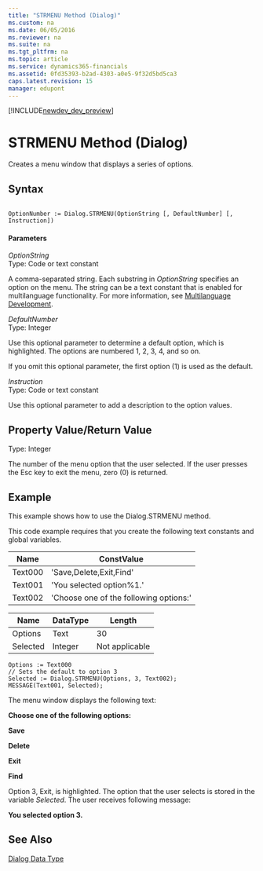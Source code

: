 ```yaml
---
title: "STRMENU Method (Dialog)"
ms.custom: na
ms.date: 06/05/2016
ms.reviewer: na
ms.suite: na
ms.tgt_pltfrm: na
ms.topic: article
ms.service: dynamics365-financials
ms.assetid: 0fd35393-b2ad-4303-a0e5-9f32d5bd5ca3
caps.latest.revision: 15
manager: edupont
---
```


[!INCLUDE[newdev_dev_preview](../includes/newdev_dev_preview.md)]

# STRMENU Method (Dialog)
Creates a menu window that displays a series of options.  
  
## Syntax  
  
```  
  
OptionNumber := Dialog.STRMENU(OptionString [, DefaultNumber] [, Instruction])  
```  
  
#### Parameters  
 *OptionString*  
 Type: Code or text constant  
  
 A comma-separated string. Each substring in *OptionString* specifies an option on the menu. The string can be a text constant that is enabled for multilanguage functionality. For more information, see [Multilanguage Development](../devenv-multilanguage-development.md).  
  
 *DefaultNumber*  
 Type: Integer  
  
 Use this optional parameter to determine a default option, which is highlighted. The options are numbered 1, 2, 3, 4, and so on.  
  
 If you omit this optional parameter, the first option \(1\) is used as the default.  
  
 *Instruction*  
 Type: Code or text constant  
  
 Use this optional parameter to add a description to the option values.  
  
## Property Value/Return Value  
 Type: Integer  
  
 The number of the menu option that the user selected. If the user presses the Esc key to exit the menu, zero \(0\) is returned.  
  
## Example  
 This example shows how to use the Dialog.STRMENU method.  
  
 This code example requires that you create the following text constants and global variables.  
  
|Name|ConstValue|  
|----------|----------------|  
|Text000|'Save,Delete,Exit,Find'|  
|Text001|'You selected option%1.'|  
|Text002|'Choose one of the following options:'|  
  
|Name|DataType|Length|  
|----------|--------------|------------|  
|Options|Text|30|  
|Selected|Integer|Not applicable|  
  
```  
Options := Text000  
// Sets the default to option 3  
Selected := Dialog.STRMENU(Options, 3, Text002);  
MESSAGE(Text001, Selected);  
```  
  
 The menu window displays the following text:  
  
 **Choose one of the following options:**  
  
 **Save**  
  
 **Delete**  
  
 **Exit**  
  
 **Find**  
  
 Option 3, Exit, is highlighted. The option that the user selects is stored in the variable *Selected*. The user receives following message:  
  
 **You selected option 3.**  
  
## See Also  
 [Dialog Data Type](../datatypes/devenv-Dialog-Data-Type.md)